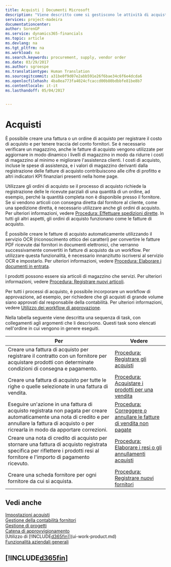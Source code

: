 ```yaml
---
title: Acquisti | Documenti Microsoft
description: "Viene descritto come si gestiscono le attività di acquisto."
services: project-madeira
documentationcenter: 
author: SorenGP
ms.service: dynamics365-financials
ms.topic: article
ms.devlang: na
ms.tgt_pltfrm: na
ms.workload: na
ms.search.keywords: procurement, supply, vendor order
ms.date: 03/29/2017
ms.author: sgroespe
ms.translationtype: Human Translation
ms.sourcegitcommit: a31be0f9d07e2abb591e26f6bae34c6f6e4dcda6
ms.openlocfilehash: 4ba8ea773fa4024cfcaccd00b80bdbbfe81be8b7
ms.contentlocale: it-it
ms.lasthandoff: 05/04/2017


---
```

# <a name="purchasing"></a>Acquisti
È possibile creare una fattura o un ordine di acquisto per registrare il costo di acquisto e per tenere traccia del conto fornitori. Se è necessario verificare un magazzino, anche le fatture di acquisto vengono utilizzate per aggiornare in modo dinamico i livelli di magazzino in modo da ridurre i costi di magazzino al minimo e migliorare l'assistenza clienti. I costi di acquisto, incluse le spese di assistenza, e i valori di magazzino derivanti dalla registrazione delle fatture di acquisto contribuiscono alle cifre di profitto e altri indicatori KPI finanziari presenti nella home page.

Utilizzare gli ordini di acquisto se il processo di acquisto richiede la registrazione delle le ricevute parziali di una quantità di un ordine, ad esempio, perché la quantità completa non è disponibile presso il fornitore. Se si vendono articoli con consegna diretta dal fornitore al cliente, come una spedizione diretta, è necessario utilizzare anche gli ordini di acquisto. Per ulteriori informazioni, vedere [Procedura: Effettuare spedizioni dirette](sales-how-drop-shipment.md). In tutti gli altri aspetti, gli ordini di acquisto funzionano come le fatture di acquisto.

È possibile creare le fatture di acquisto automaticamente utilizzando il servizio OCR (riconoscimento ottico dei caratteri) per convertire le fatture PDF ricevute dai fornitori in documenti elettronici, che verranno successivamente convertiti in fatture di acquisto da un workflow. Per utilizzare questa funzionalità, è necessario innanzitutto iscriversi al servizio OCR e impostarlo. Per ulteriori informazioni, vedere [Procedura: Elaborare i documenti in entrata](across-process-income-documents.md).      

I prodotti possono essere sia articoli di magazzino che servizi. Per ulteriori informazioni, vedere [Procedura: Registrare nuovi articoli](inventory-how-register-new-items.md).

Per tutti i processi di acquisto, è possibile incorporare un workflow di approvazione, ad esempio, per richiedere che gli acquisti di grande volume siano approvati dal responsabile della contabilità. Per ulteriori informazioni, vedere [Utilizzo dei workflow di approvazione](across-how-use-approval-workflows.md).

Nella tabella seguente viene descritta una sequenza di task, con collegamenti agli argomenti che li descrivono. Questi task sono elencati nell'ordine in cui vengono in genere eseguiti.

| Per | Vedere |
| --- | --- |
| Creare una fattura di acquisto per registrare il contratto con un fornitore per acquistare prodotti con determinate condizioni di consegna e pagamento. |[Procedura: Registrare gli acquisti](purchasing-how-record-purchases.md) |
| Creare una fattura di acquisto per tutte le righe o quelle selezionate in una fattura di vendita. |[Procedura: Acquistare i prodotti per una vendita](purchasing-how-purchase-products-sale.md) |
| Eseguire un'azione in una fattura di acquisto registrata non pagata per creare automaticamente una nota di credito e per annullare la fattura di acquisto o per ricrearla in modo da apportare correzioni. |[Procedura: Correggere o annullare le fatture di vendita non pagate](purchasing-how-correct-cancel-unpaid-purchase-invoices.md) |
| Creare una nota di credito di acquisto per stornare una fattura di acquisto registrata specifica per riflettere i prodotti resi al fornitore e l'importo di pagamento ricevuto. |[Procedura: Elaborare i resi o gli annullamenti acquisti](purchasing-how-register-new-vendors.md) |
| Creare una scheda fornitore per ogni fornitore da cui si acquista. |[Procedura: Registrare nuovi fornitori](purchasing-how-register-new-vendors.md) |

## <a name="see-also"></a>Vedi anche
[Impostazioni acquisti](purchasing-setup-purchasing.md)  
[Gestione della contabilità fornitori](payables-manage-payables.md)  
[Gestione di progetti](projects-manage-projects.md)    
[Catena di approvvigionamento](madeira-supply-chain.md)      
[Utilizzo di [!INCLUDE[d365fin](includes/d365fin_md.md)]](ui-work-product.md)  
[Funzionalità aziendali generali](ui-across-business-areas.md)

## [!INCLUDE[d365fin](includes/free_trial_md.md)]
